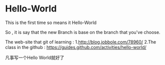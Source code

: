 # Hello-World
This is the first time so means it Hello-World


  So , it is say that the new Branch is base on the branch that you've choose.
  
  
  
The web-site that git of learning : 
  1.http://blog.jobbole.com/78960/
  2.The class in the github : https://guides.github.com/activities/hello-world/
  
凡事写一个Hello World就好了
